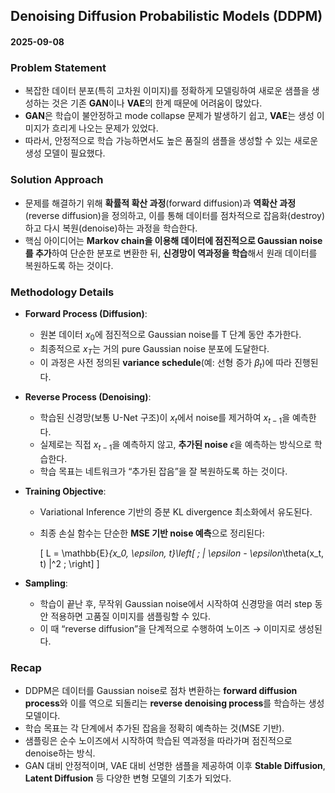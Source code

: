 ## Denoising Diffusion Probabilistic Models (DDPM)

#### 2025-09-08

### Problem Statement

* 복잡한 데이터 분포(특히 고차원 이미지)를 정확하게 모델링하여 새로운 샘플을 생성하는 것은 기존 **GAN**이나 **VAE**의 한계 때문에 어려움이 많았다.
* **GAN**은 학습이 불안정하고 mode collapse 문제가 발생하기 쉽고, **VAE**는 생성 이미지가 흐리게 나오는 문제가 있었다.
* 따라서, 안정적으로 학습 가능하면서도 높은 품질의 샘플을 생성할 수 있는 새로운 생성 모델이 필요했다.

### Solution Approach

* 문제를 해결하기 위해 **확률적 확산 과정**(forward diffusion)과 **역확산 과정**(reverse diffusion)을 정의하고, 이를 통해 데이터를 점차적으로 잡음화(destroy)하고 다시 복원(denoise)하는 과정을 학습한다.
* 핵심 아이디어는 **Markov chain을 이용해 데이터에 점진적으로 Gaussian noise를 추가**하여 단순한 분포로 변환한 뒤, **신경망이 역과정을 학습**해서 원래 데이터를 복원하도록 하는 것이다.

### Methodology Details

* **Forward Process (Diffusion)**:

  * 원본 데이터 $x_0$에 점진적으로 Gaussian noise를 T 단계 동안 추가한다.
  * 최종적으로 $x_T$는 거의 pure Gaussian noise 분포에 도달한다.
  * 이 과정은 사전 정의된 **variance schedule**(예: 선형 증가 $\beta_t$)에 따라 진행된다.

* **Reverse Process (Denoising)**:

  * 학습된 신경망(보통 U-Net 구조)이 $x_t$에서 noise를 제거하여 $x_{t-1}$을 예측한다.
  * 실제로는 직접 $x_{t-1}$을 예측하지 않고, **추가된 noise** $\epsilon$을 예측하는 방식으로 학습한다.
  * 학습 목표는 네트워크가 “추가된 잡음”을 잘 복원하도록 하는 것이다.

* **Training Objective**:

  * Variational Inference 기반의 증분 KL divergence 최소화에서 유도된다.
  * 최종 손실 함수는 단순한 **MSE 기반 noise 예측**으로 정리된다:

    \[
    L = \mathbb{E}_{x_0, \epsilon, t}\left[ \; \| \epsilon - \epsilon_\theta(x_t, t) \|^2 \; \right]
    \]


* **Sampling**:

  * 학습이 끝난 후, 무작위 Gaussian noise에서 시작하여 신경망을 여러 step 동안 적용하면 고품질 이미지를 샘플링할 수 있다.
  * 이 때 “reverse diffusion”을 단계적으로 수행하여 노이즈 → 이미지로 생성된다.

### Recap

* DDPM은 데이터를 Gaussian noise로 점차 변환하는 **forward diffusion process**와 이를 역으로 되돌리는 **reverse denoising process**를 학습하는 생성 모델이다.
* 학습 목표는 각 단계에서 추가된 잡음을 정확히 예측하는 것(MSE 기반).
* 샘플링은 순수 노이즈에서 시작하여 학습된 역과정을 따라가며 점진적으로 denoise하는 방식.
* GAN 대비 안정적이며, VAE 대비 선명한 샘플을 제공하여 이후 **Stable Diffusion**, **Latent Diffusion** 등 다양한 변형 모델의 기초가 되었다.

